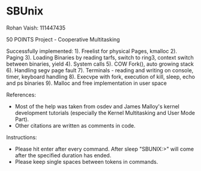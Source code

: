 # SBUnix
Rohan Vaish: 111447435

50 POINTS Project - Cooperative Multitasking

Successfully implemented:
1). Freelist for physical Pages, kmalloc
2). Paging
3). Loading Binaries by reading tarfs, switch to ring3, context switch between binaries, yield
4). System calls
5). COW Fork(), auto growing stack
6). Handling segv page fault
7). Terminals - reading and writing on console, timer, keyboard handling
8). Execvpe with fork, execution of kill, sleep, echo and ps binaries
9). Malloc and free implementation in user space


References:
- Most of the help was taken from osdev and James Malloy's kernel development tutorials (especially the Kernel Multitasking and User Mode Part). 
- Other citations are written as comments in code.

Instructions:
- Please hit enter after every command. After sleep "SBUNIX:>" will come after the specified duration has ended.
- Please keep single spaces between tokens in commands.
